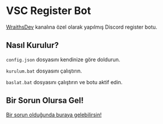 # VSC Register Bot

[WraithsDev](https://www.youtube.com/@WraithsDev) kanalına özel olarak yapılmış Discord register botu.

## Nasıl Kurulur?

`config.json` dosyasını kendinize göre doldurun.

`kurulum.bat` dosyasını çalıştırın.

`baslat.bat` dosyasını çalıştırın ve botu aktif edin.

## Bir Sorun Olursa Gel!

[Bir sorun olduğunda buraya gelebilirsin!](https://discord.gg/V8sVYaMext)
